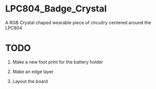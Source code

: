 # LPC804_Badge_Crystal
A RGB Crystal chaped wearable piece of circuitry centered around the LPC804

# TODO
1. Make a new foot print for the battery holder

2. Make an edge layer

3. Layout the board
